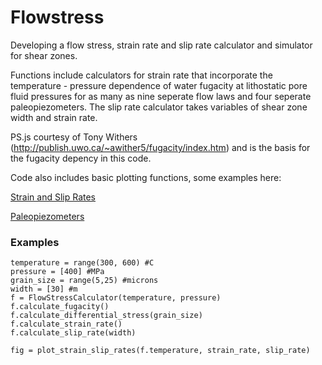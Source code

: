 # Flowstress

Developing a flow stress, strain rate and slip rate calculator and simulator for shear zones. 

Functions include calculators for strain rate that incorporate the temperature - pressure dependence of water fugacity at lithostatic pore fluid pressures for as many as nine seperate flow laws and four seperate paleopiezometers. The slip rate calculator takes variables of shear zone width and strain rate. 

PS.js courtesy of Tony Withers (http://publish.uwo.ca/~awither5/fugacity/index.htm) and is the basis for the fugacity depency in this code. 


Code also includes basic plotting functions, some examples here: 

[Strain and Slip Rates](figs/Strain_Slip_Rates.pdf "Plot of strain rate and slip rate over a range of temperatures, calculations account for variation in fugacity with varying temperature and a pressure of 400 MPa. Slip rates correspond to a shear zone 30 meters wide.")


[Paleopiezometers](figs/Paleopiezometers.pdf "Plot showing the four paleopiezometers included with the code.")


### Examples
```
temperature = range(300, 600) #C
pressure = [400] #MPa
grain_size = range(5,25) #microns
width = [30] #m
f = FlowStressCalculator(temperature, pressure)
f.calculate_fugacity()
f.calculate_differential_stress(grain_size)
f.calculate_strain_rate()
f.calculate_slip_rate(width)

fig = plot_strain_slip_rates(f.temperature, strain_rate, slip_rate)
```




